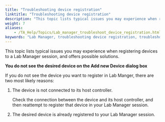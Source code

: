 ```yaml
--- 
title: "Troubleshooting device registration"
linktitle: "Troubleshooting device registration"
description: "This topic lists typical issues you may experience when registering devices to a Lab Manager session, and offers possible solutions."
weight: 7
aliases: 
    - /TA_Help/Topics/Lab_manager_troubleshoot_device_registration.html
keywords: "Lab Manager, troubleshooting device registration, troubleshooting, device registration, Lab Manager"
---
```


This topic lists typical issues you may experience when registering devices to a Lab Manager session, and offers possible solutions.

**You do not see the desired device on the Add new Device dialog box**

If you do not see the device you want to register in Lab Manger, there are two most likely reasons:

1.  The device is not connected to its host controller.

    Check the connection between the device and its host controller, and then reattempt to register that device in your Lab Manager session.

2.  The desired device is already registered to your Lab Manager session.



